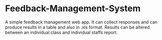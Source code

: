 # Feedback-Management-System
A simple feedback management web app. It can collect responses and can produce results in a table and also in .xls format. Results can be altered between an individual class and individual staffs report.
